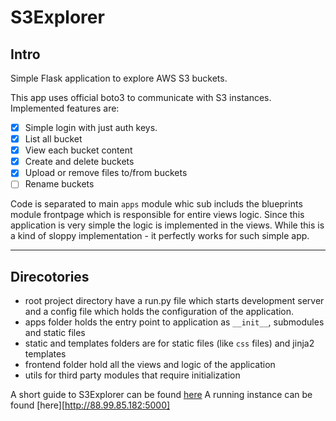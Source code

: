 # S3Explorer
## Intro
Simple Flask application to explore AWS S3 buckets.

This app uses official boto3 to communicate with S3 instances. 
Implemented features are:
- [x] Simple login with just auth keys.
- [x] List all bucket
- [x] View each bucket content
- [x] Create and delete buckets
- [x] Upload or remove files to/from buckets
- [ ] Rename buckets

Code is separated to main `apps` module whic sub includs the blueprints module frontpage which is responsible for entire views logic.
Since this application is very simple the logic is implemented in the views.
While this is a kind of sloppy implementation - it perfectly works for such simple app.

---
## Direcotories
* root project directory have a run.py file which starts development server and a config file which holds the configuration of the application.
* apps folder holds the entry point to application as `__init__`, submodules and static files
* static and templates folders are for static files (like `css` files) and jinja2 templates
* frontend folder hold all the views and logic of the application
* utils for third party modules that require initialization

A short guide to S3Explorer can be found [here](https://walldev.github.io/S3Explorer/)
A running instance can be found [here][http://88.99.85.182:5000]
